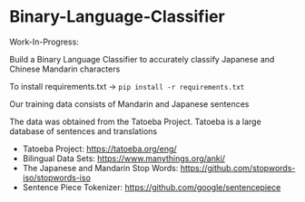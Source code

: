 # Binary-Language-Classifier
Work-In-Progress:

Build a Binary Language Classifier to accurately classify Japanese and Chinese Mandarin characters

To install requirements.txt -> `pip install -r requirements.txt`

Our training data consists of Mandarin and Japanese sentences

The data was obtained from the Tatoeba Project. Tatoeba is a large database of sentences and translations
- Tatoeba Project: https://tatoeba.org/eng/
- Bilingual Data Sets: https://www.manythings.org/anki/
- The Japanese and Mandarin Stop Words: https://github.com/stopwords-iso/stopwords-iso
- Sentence Piece Tokenizer: https://github.com/google/sentencepiece


